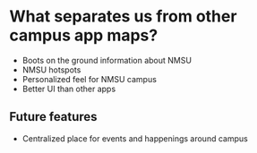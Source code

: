 # What separates us from other campus app maps?

- Boots on the ground information about NMSU
- NMSU hotspots
- Personalized feel for NMSU campus
- Better UI than other apps

## Future features
- Centralized place for events and happenings around campus
